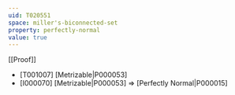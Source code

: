 ```yaml
---
uid: T020551
space: miller's-biconnected-set
property: perfectly-normal
value: true
---
```

[[Proof]]

* [T001007] [Metrizable|P000053]
* [I000070] [Metrizable|P000053] => [Perfectly Normal|P000015]

